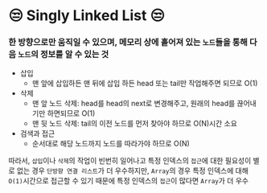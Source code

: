 # :unamused: Singly Linked List :unamused:
### 한 방향으로만 움직일 수 있으며, 메모리 상에 흩어져 있는 `노드`들을 통해 다음 `노드`의 정보를 알 수 있는 것
- 삽입
    + 맨 앞에 삽입하든 맨 뒤에 삽입 하든 head 또는 tail만 작업해주면 되므로 O(1)
- 삭제
    + 맨 앞 노드 삭제: head를 head의 next로 변경해주고, 원래의 head를 끊어내기만 하면되므로 O(1)
    + 맨 뒷 노드 삭제: tail의 이전 노드를 먼저 찾아야 하므로 O(N)시간 소요  
- 검색과 접근
    + 순서대로 해당 노드까지 노드를 따라가야 하므로 O(N)

따라서, `삽입`이나 `삭제`의 작업이 빈번히 일어나고 특정 인덱스의 `접근`에 대한 필요성이 별로 없는 경우 `단방향 연결 리스트`가 더 우수하지만, `Array`의 경우 특정 인덱스에 대해 `O(1)`시간으로 접근할 수 있기 때문에 특정 인덱스의 `접근`이 많다면 `Array`가 더 우수
